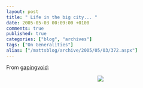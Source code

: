 ```yaml
---
layout: post
title: " Life in the big city... "
date: 2005-05-03 00:09:00 +0100
comments: true
published: true
categories: ["blog", "archives"]
tags: ["On Generalities"]
alias: ["/mattsblog/archive/2005/05/03/372.aspx"]
---
```

<!-- more -->

<P>From <A href="http://www.gapingvoid.com/Moveable_Type/archives/001573.html">gapingvoid</A>:</P>
 <P align=center><IMG src="http://www.gapingvoid.com/zzzzzz7654162.jpg"></P>

